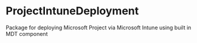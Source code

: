 # ProjectIntuneDeployment
Package for deploying Microsoft Project via Microsoft Intune using built in MDT component
